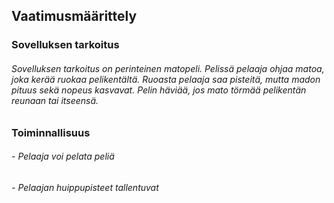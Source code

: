 ## Vaatimusmäärittely

### Sovelluksen tarkoitus

###### Sovelluksen tarkoitus on perinteinen matopeli. Pelissä pelaaja ohjaa matoa, joka kerää ruokaa pelikentältä. Ruoasta pelaaja saa pisteitä, mutta madon pituus sekä nopeus kasvavat. Pelin häviää, jos mato törmää pelikentän reunaan tai itseensä.

### Toiminnallisuus

###### - Pelaaja voi pelata peliä
###### - Pelaajan huippupisteet tallentuvat




